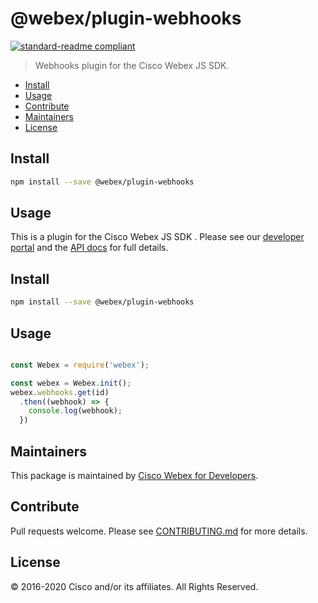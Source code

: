 # @webex/plugin-webhooks

[![standard-readme compliant](https://img.shields.io/badge/readme%20style-standard-brightgreen.svg?style=flat-square)](https://github.com/RichardLitt/standard-readme)

> Webhooks plugin for the Cisco Webex JS SDK.

- [Install](#install)
- [Usage](#usage)
- [Contribute](#contribute)
- [Maintainers](#maintainers)
- [License](#license)

## Install

```bash
npm install --save @webex/plugin-webhooks
```

## Usage

This is a plugin for the Cisco Webex JS SDK . Please see our [developer portal](https://developer.webex.com/sdks-and-widgets.html) and the [API docs](https://webex.github.io/webex-js-sdk/api/) for full details.

## Install

```bash
npm install --save @webex/plugin-webhooks
```

## Usage

```js

const Webex = require('webex');

const webex = Webex.init();
webex.webhooks.get(id)
  .then((webhook) => {
    console.log(webhook);
  })

```

## Maintainers

This package is maintained by [Cisco Webex for Developers](https://developer.webex.com/).

## Contribute

Pull requests welcome. Please see [CONTRIBUTING.md](https://github.com/webex/webex-js-sdk/blob/master/CONTRIBUTING.md) for more details.

## License

© 2016-2020 Cisco and/or its affiliates. All Rights Reserved.
